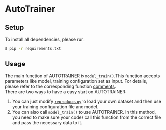 # AutoTrainer

## Setup

To install all dependencies, please run:

```bash
$ pip -r requirements.txt
```

## Usage
The main function of AUTOTRAINER is `model_train()`.This function accepts parameters like model, training configuration set as input.  For details, please refer to the corresponding function [comments](./utils/utils.py).  
There are two ways to have a easy start on AUTOTRAINER:
1. You can just modify [`reproduce.py`](./reproduce.py) to load your own dataset and then use your training configuration file and model.
2. You can also call `model_train()` to use AUTOTRAINER. In this method, you need to make sure your codes call this function from the correct file and pass the necessary data to it.